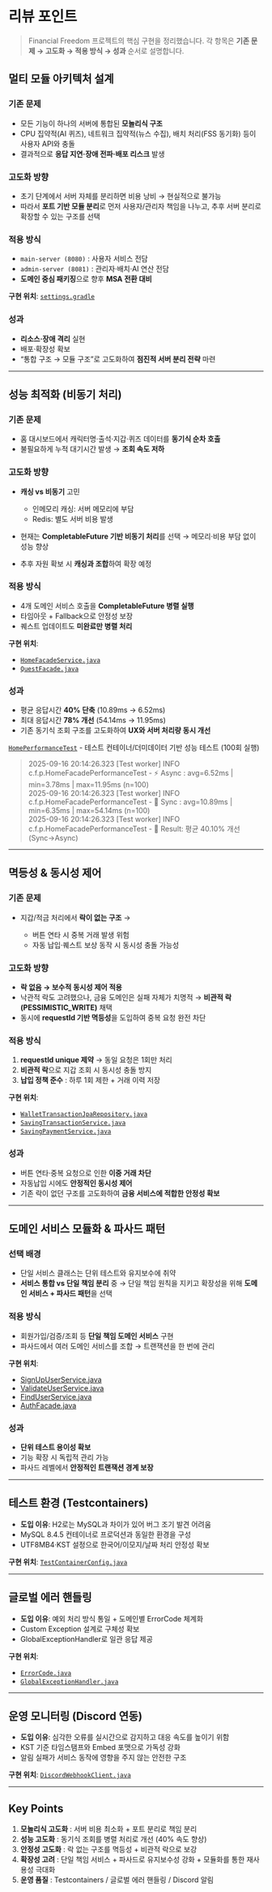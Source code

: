 # 리뷰 포인트

> Financial Freedom 프로젝트의 핵심 구현을 정리했습니다.
> 각 항목은 **기존 문제 → 고도화 → 적용 방식 → 성과** 순서로 설명합니다.

##  멀티 모듈 아키텍처 설계

### 기존 문제

* 모든 기능이 하나의 서버에 통합된 **모놀리식 구조**
* CPU 집약적(AI 퀴즈), 네트워크 집약적(뉴스 수집), 배치 처리(FSS 동기화) 등이 사용자 API와 충돌
* 결과적으로 **응답 지연·장애 전파·배포 리스크** 발생

### 고도화 방향

* 초기 단계에서 서버 자체를 분리하면 비용 낭비 → 현실적으로 불가능
* 따라서 **포트 기반 모듈 분리**로 먼저 사용자/관리자 책임을 나누고, 추후 서버 분리로 확장할 수 있는 구조를 선택

### 적용 방식

* `main-server (8080)` : 사용자 서비스 전담
* `admin-server (8081)` : 관리자·배치·AI 연산 전담
* **도메인 중심 패키징**으로 향후 **MSA 전환 대비**

**구현 위치**: [`settings.gradle`](https://github.com/9oormthon-univ/2025_SEASONTHON_TEAM_25_BE/blob/main/settings.gradle)

### 성과

* **리소스·장애 격리** 실현
* 배포·확장성 확보
* “통합 구조 → 모듈 구조”로 고도화하여 **점진적 서버 분리 전략** 마련

---

## 성능 최적화 (비동기 처리)

### 기존 문제

* 홈 대시보드에서 캐릭터명·출석·지갑·퀴즈 데이터를 **동기식 순차 호출**
* 불필요하게 누적 대기시간 발생 → **조회 속도 저하**

### 고도화 방향

* **캐싱 vs 비동기** 고민

    * 인메모리 캐싱: 서버 메모리에 부담
    * Redis: 별도 서버 비용 발생
* 현재는 **CompletableFuture 기반 비동기 처리**를 선택 → 메모리·비용 부담 없이 성능 향상
* 추후 자원 확보 시 **캐싱과 조합**하여 확장 예정

### 적용 방식

* 4개 도메인 서비스 호출을 **CompletableFuture 병렬 실행**
* 타임아웃 + Fallback으로 안정성 보장
* 퀘스트 업데이트도 **미완료만 병렬 처리**

**구현 위치**:

* [`HomeFacadeService.java`](https://github.com/9oormthon-univ/2025_SEASONTHON_TEAM_25_BE/blob/main/main-server/src/main/java/com/freedom/home/application/HomeFacadeService.java)
* [`QuestFacade.java`](https://github.com/9oormthon-univ/2025_SEASONTHON_TEAM_25_BE/blob/main/main-server/src/main/java/com/freedom/quest/application/QuestFacade.java)

### 성과

* 평균 응답시간 **40% 단축** (10.89ms → 6.52ms)
* 최대 응답시간 **78% 개선** (54.14ms → 11.95ms)
* 기존 동기식 조회 구조를 고도화하여 **UX와 서버 처리량 동시 개선**

[`HomePerformanceTest`](https://github.com/9oormthon-univ/2025_SEASONTHON_TEAM_25_BE/blob/main/main-server/src/test/java/com/freedom/performance/HomeFacadePerformanceTest.java) - 테스트 컨테이너/더미데이터 기반 성능 테스트 (100회 실행)
> 2025-09-16 20:14:26.323 [Test worker] INFO  c.f.p.HomeFacadePerformanceTest - ⚡ Async : avg=6.52ms | min=3.78ms | max=11.95ms (n=100)  
> 2025-09-16 20:14:26.323 [Test worker] INFO  c.f.p.HomeFacadePerformanceTest - 🐢 Sync  : avg=10.89ms | min=6.35ms | max=54.14ms (n=100)  
> 2025-09-16 20:14:26.323 [Test worker] INFO  c.f.p.HomeFacadePerformanceTest - 🚀 Result: 평균 40.10% 개선 (Sync→Async)
---

## 멱등성 & 동시성 제어

### 기존 문제

* 지갑/적금 처리에서 **락이 없는 구조** →

    * 버튼 연타 시 중복 거래 발생 위험
    * 자동 납입·퀘스트 보상 동작 시 동시성 충돌 가능성

### 고도화 방향

* **락 없음 → 보수적 동시성 제어 적용**
* 낙관적 락도 고려했으나, 금융 도메인은 실패 자체가 치명적 → **비관적 락(PESSIMISTIC\_WRITE)** 채택
* 동시에 **requestId 기반 멱등성**을 도입하여 중복 요청 완전 차단

### 적용 방식

1. **requestId unique 제약** → 동일 요청은 1회만 처리
2. **비관적 락**으로 지갑 조회 시 동시성 충돌 방지
3. **납입 정책 준수** : 하루 1회 제한 + 거래 이력 저장

**구현 위치**:

* [`WalletTransactionJpaRepository.java`](https://github.com/9oormthon-univ/2025_SEASONTHON_TEAM_25_BE/blob/main/main-server/src/main/java/com/freedom/wallet/infra/WalletTransactionJpaRepository.java)
* [`SavingTransactionService.java`](https://github.com/9oormthon-univ/2025_SEASONTHON_TEAM_25_BE/blob/main/main-server/src/main/java/com/freedom/wallet/application/SavingTransactionService.java)
* [`SavingPaymentService.java`](https://github.com/9oormthon-univ/2025_SEASONTHON_TEAM_25_BE/blob/main/main-server/src/main/java/com/freedom/saving/application/payment/SavingPaymentService.java)

### 성과

* 버튼 연타·중복 요청으로 인한 **이중 거래 차단**
* 자동납입 시에도 **안정적인 동시성 제어**
* 기존 락이 없던 구조를 고도화하여 **금융 서비스에 적합한 안정성 확보**

---

## 도메인 서비스 모듈화 & 파사드 패턴

### 선택 배경

* 단일 서비스 클래스는 단위 테스트와 유지보수에 취약
* **서비스 통합 vs 단일 책임 분리** 중 → 단일 책임 원칙을 지키고 확장성을 위해 **도메인 서비스 + 파사드 패턴**을 선택

### 적용 방식

* 회원가입/검증/조회 등 **단일 책임 도메인 서비스** 구현
* 파사드에서 여러 도메인 서비스를 조합 → 트랜잭션을 한 번에 관리

**구현 위치**:

* [SignUpUserService.java](https://github.com/9oormthon-univ/2025_SEASONTHON_TEAM_25_BE/blob/main/main-server/src/main/java/com/freedom/auth/domain/service/SignUpUserService.java)
* [ValidateUserService.java](https://github.com/9oormthon-univ/2025_SEASONTHON_TEAM_25_BE/blob/main/main-server/src/main/java/com/freedom/auth/domain/service/ValidateUserService.java)
* [FindUserService.java](https://github.com/9oormthon-univ/2025_SEASONTHON_TEAM_25_BE/blob/main/main-server/src/main/java/com/freedom/auth/domain/service/FindUserService.java)
* [AuthFacade.java](https://github.com/9oormthon-univ/2025_SEASONTHON_TEAM_25_BE/blob/main/main-server/src/main/java/com/freedom/auth/application/AuthFacade.java)

### 성과

* **단위 테스트 용이성 확보**
* 기능 확장 시 독립적 관리 가능
* 파사드 레벨에서 **안정적인 트랜잭션 경계 보장**

---

## 테스트 환경 (Testcontainers)

* **도입 이유**: H2로는 MySQL과 차이가 있어 버그 조기 발견 어려움
* MySQL 8.4.5 컨테이너로 프로덕션과 동일한 환경을 구성
* UTF8MB4·KST 설정으로 한국어/이모지/날짜 처리 안정성 확보

**구현 위치**: [`TestContainerConfig.java`](https://github.com/9oormthon-univ/2025_SEASONTHON_TEAM_25_BE/blob/main/main-server/src/test/java/com/freedom/common/test/TestContainerConfig.java)

---

## 글로벌 에러 핸들링

* **도입 이유**: 예외 처리 방식 통일 + 도메인별 ErrorCode 체계화
* Custom Exception 설계로 구체성 확보
* GlobalExceptionHandler로 일관 응답 제공

**구현 위치**:

* [`ErrorCode.java`](https://github.com/9oormthon-univ/2025_SEASONTHON_TEAM_25_BE/blob/main/main-server/src/main/java/com/freedom/common/exception/ErrorCode.java)
* [`GlobalExceptionHandler.java`](https://github.com/9oormthon-univ/2025_SEASONTHON_TEAM_25_BE/blob/main/main-server/src/main/java/com/freedom/common/exception/GlobalExceptionHandler.java)

---

## 운영 모니터링 (Discord 연동)

* **도입 이유**: 심각한 오류를 실시간으로 감지하고 대응 속도를 높이기 위함
* KST 기준 타임스탬프와 Embed 포맷으로 가독성 강화
* 알림 실패가 서비스 동작에 영향을 주지 않는 안전한 구조

**구현 위치**: [`DiscordWebhookClient.java`](https://github.com/9oormthon-univ/2025_SEASONTHON_TEAM_25_BE/blob/main/main-server/src/main/java/com/freedom/common/notification/DiscordWebhookClient.java)

---

## Key Points

1. **모놀리식 고도화** : 서버 비용 최소화 + 포트 분리로 책임 분리
2. **성능 고도화** : 동기식 조회를 병렬 처리로 개선 (40% 속도 향상)
3. **안정성 고도화** : 락 없는 구조를 멱등성 + 비관적 락으로 보강
4. **확장성 고려** : 단일 책임 서비스 + 파사드로 유지보수성 강화 + 모듈화를 통한 재사용성 극대화
5. **운영 품질** : Testcontainers / 글로벌 에러 핸들링 / Discord 알림
